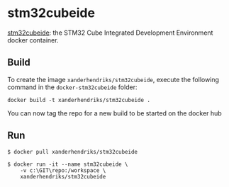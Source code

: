 stm32cubeide
=============

[stm32cubeide](https://github.com/xanderhendriks/docker-stm32cubeide): the STM32 Cube Integrated Development
Environment docker container.

Build
-----

To create the image `xanderhendriks/stm32cubeide`, execute the following command in the
`docker-stm32cubeide` folder:

    docker build -t xanderhendriks/stm32cubeide .

You can now tag the repo for a new build to be started on the docker hub


Run
---

    $ docker pull xanderhendriks/stm32cubeide

    $ docker run -it --name stm32cubeide \
        -v c:\GIT\repo:/workspace \
        xanderhendriks/stm32cubeide

